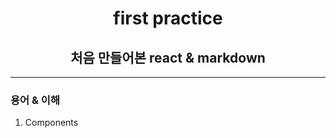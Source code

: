 <h1><center> first practice</center></h1>

<h2><center>처음 만들어본 react & markdown</center></h2>

---

### 용어 & 이해

1. Components
